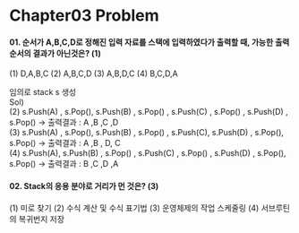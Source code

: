 Chapter03 Problem
================

#### 01. 순서가 A,B,C,D로 정해진 입력 자료를 스택에 입력하였다가 출력할 때, 가능한 출력 순서의 결과가 아닌것은?   (1)
(1) D,A,B,C            (2) A,B,C,D         (3) A,B,D,C       (4) B,C,D,A   
   
임의로 stack s 생성   
Sol)   
(2) s.Push(A) , s.Pop(),  s.Push(B) , s.Pop() , s.Push(C) , s.Pop() , s.Push(D) , s.Pop()  -> 출력결과 : A ,B ,C ,D   
(3)  s.Push(A) , s.Pop(),  s.Push(B) , s.Pop() , s.Push(C), s.Push(D) , s.Pop(),  s.Pop() -> 출력결과 : A ,B , D, C   
(4) s.Push(A),  s.Push(B) , s.Pop() , s.Push(C) , s.Pop() , s.Push(D) , s.Pop(),  s.Pop() -> 출력결과 : B ,C ,D ,A   

#### 02. Stack의 응용 분야로 거리가 먼 것은? (3)    
(1) 미로 찾기     (2) 수식 계산 및 수식 표기법   (3) 운영체제의 작업 스케줄링      (4) 서브루틴의 복귀번지 저장   

    

